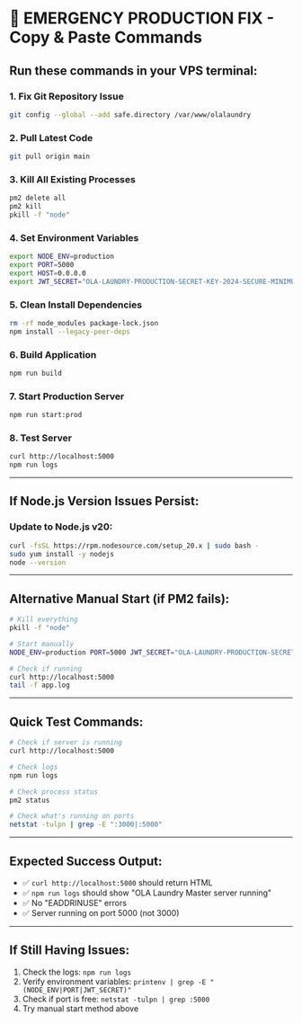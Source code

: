 # 🚨 EMERGENCY PRODUCTION FIX - Copy & Paste Commands

## **Run these commands in your VPS terminal:**

### **1. Fix Git Repository Issue**
```bash
git config --global --add safe.directory /var/www/olalaundry
```

### **2. Pull Latest Code**
```bash
git pull origin main
```

### **3. Kill All Existing Processes**
```bash
pm2 delete all
pm2 kill
pkill -f "node"
```

### **4. Set Environment Variables**
```bash
export NODE_ENV=production
export PORT=5000
export HOST=0.0.0.0
export JWT_SECRET="OLA-LAUNDRY-PRODUCTION-SECRET-KEY-2024-SECURE-MINIMUM-32-CHARACTERS"
```

### **5. Clean Install Dependencies**
```bash
rm -rf node_modules package-lock.json
npm install --legacy-peer-deps
```

### **6. Build Application**
```bash
npm run build
```

### **7. Start Production Server**
```bash
npm run start:prod
```

### **8. Test Server**
```bash
curl http://localhost:5000
npm run logs
```

---

## **If Node.js Version Issues Persist:**

### **Update to Node.js v20:**
```bash
curl -fsSL https://rpm.nodesource.com/setup_20.x | sudo bash -
sudo yum install -y nodejs
node --version
```

---

## **Alternative Manual Start (if PM2 fails):**
```bash
# Kill everything
pkill -f "node"

# Start manually
NODE_ENV=production PORT=5000 JWT_SECRET="OLA-LAUNDRY-PRODUCTION-SECRET-KEY-2024-SECURE-MINIMUM-32-CHARACTERS" nohup node dist/index.js > app.log 2>&1 &

# Check if running
curl http://localhost:5000
tail -f app.log
```

---

## **Quick Test Commands:**
```bash
# Check if server is running
curl http://localhost:5000

# Check logs
npm run logs

# Check process status
pm2 status

# Check what's running on ports
netstat -tulpn | grep -E ":3000|:5000"
```

---

## **Expected Success Output:**
- ✅ `curl http://localhost:5000` should return HTML
- ✅ `npm run logs` should show "OLA Laundry Master server running"
- ✅ No "EADDRINUSE" errors
- ✅ Server running on port 5000 (not 3000)

---

## **If Still Having Issues:**
1. Check the logs: `npm run logs`
2. Verify environment variables: `printenv | grep -E "(NODE_ENV|PORT|JWT_SECRET)"`
3. Check if port is free: `netstat -tulpn | grep :5000`
4. Try manual start method above